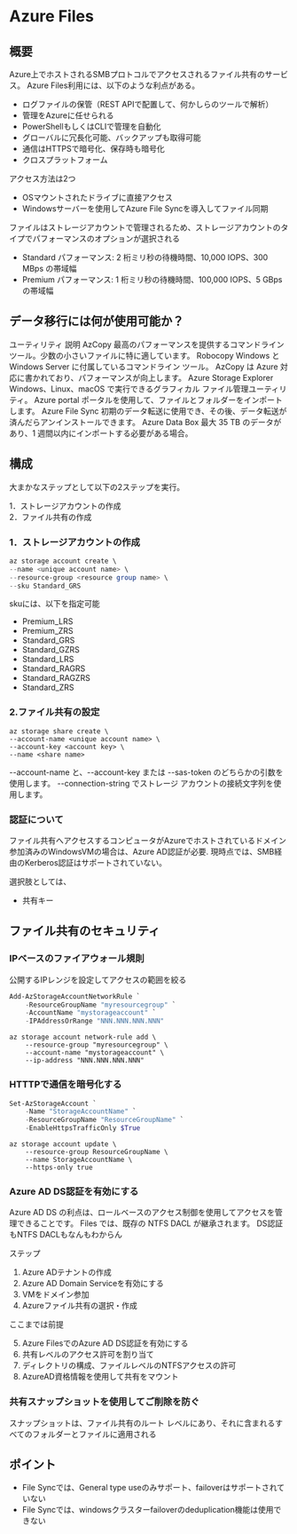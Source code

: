 # Azure Files

## 概要

Azure上でホストされるSMBプロトコルでアクセスされるファイル共有のサービス。
Azure Files利用には、以下のような利点がある。

- ログファイルの保管（REST APIで配置して、何かしらのツールで解析）
- 管理をAzureに任せられる
- PowerShellもしくはCLIで管理を自動化
- グローバルに冗長化可能、バックアップも取得可能
- 通信はHTTPSで暗号化、保存時も暗号化
- クロスプラットフォーム
  
アクセス方法は2つ

- OSマウントされたドライブに直接アクセス
- Windowsサーバーを使用してAzure File Syncを導入してファイル同期

ファイルはストレージアカウントで管理されるため、ストレージアカウントのタイプでパフォーマンスのオプションが選択される

- Standard パフォーマンス: 2 桁ミリ秒の待機時間、10,000 IOPS、300 MBps の帯域幅
- Premium パフォーマンス: 1 桁ミリ秒の待機時間、100,000 IOPS、5 GBps の帯域幅


## データ移行には何が使用可能か？

ユーティリティ	説明
AzCopy	最高のパフォーマンスを提供するコマンドライン ツール。少数の小さいファイルに特に適しています。
Robocopy	Windows と Windows Server に付属しているコマンドライン ツール。 AzCopy は Azure 対応に書かれており、パフォーマンスが向上します。
Azure Storage Explorer	Windows、Linux、macOS で実行できるグラフィカル ファイル管理ユーティリティ。
Azure portal	ポータルを使用して、ファイルとフォルダーをインポートします。
Azure File Sync	初期のデータ転送に使用でき、その後、データ転送が済んだらアンインストールできます。
Azure Data Box	最大 35 TB のデータがあり、1 週間以内にインポートする必要がある場合。

## 構成

大まかなステップとして以下の2ステップを実行。

1．ストレージアカウントの作成  
2．ファイル共有の作成

### 1．ストレージアカウントの作成

```PowerShell
az storage account create \
--name <unique account name> \
--resource-group <resource group name> \
--sku Standard_GRS
```

skuには、以下を指定可能

- Premium_LRS
- Premium_ZRS
- Standard_GRS
- Standard_GZRS
- Standard_LRS
- Standard_RAGRS
- Standard_RAGZRS
- Standard_ZRS

### 2.ファイル共有の設定

```azcli
az storage share create \
--account-name <unique account name> \
--account-key <account key> \
--name <share name>
```

--account-name と、--account-key または --sas-token のどちらかの引数を使用します。
--connection-string でストレージ アカウントの接続文字列を使用します。

### 認証について

ファイル共有へアクセスするコンピュータがAzureでホストされているドメイン参加済みのWindowsVMの場合は、Azure AD認証が必要.
現時点では、SMB経由のKerberos認証はサポートされていない。

選択肢としては、
- 共有キー

## ファイル共有のセキュリティ

### IPベースのファイアウォール規則

公開するIPレンジを設定してアクセスの範囲を絞る

```PowerShell
Add-AzStorageAccountNetworkRule `
    -ResourceGroupName "myresourcegroup" `
    -AccountName "mystorageaccount" `
    -IPAddressOrRange "NNN.NNN.NNN.NNN"
```

```azurecli
az storage account network-rule add \
    --resource-group "myresourcegroup" \
    --account-name "mystorageaccount" \
    --ip-address "NNN.NNN.NNN.NNN"
```

### HTTTPで通信を暗号化する

```Powershell
Set-AzStorageAccount `
    -Name "StorageAccountName" `
    -ResourceGroupName "ResourceGroupName" `
    -EnableHttpsTrafficOnly $True
```

```cli
az storage account update \
    --resource-group ResourceGroupName \
    --name StorageAccountName \
    --https-only true
```

### Azure AD DS認証を有効にする

Azure AD DS の利点は、ロールベースのアクセス制御を使用してアクセスを管理できることです。 Files では、既存の NTFS DACL が継承されます。
DS認証もNTFS DACLもなんもわからん

ステップ

1. Azure ADテナントの作成
2. Azure AD Domain Serviceを有効にする
3. VMをドメイン参加
4. Azureファイル共有の選択・作成

ここまでは前提

5. Azure FilesでのAzure AD DS認証を有効にする
6. 共有レベルのアクセス許可を割り当て
7. ディレクトリの構成、ファイルレベルのNTFSアクセスの許可
8. AzureAD資格情報を使用して共有をマウント

### 共有スナップショットを使用してご削除を防ぐ

スナップショットは、ファイル共有のルート レベルにあり、それに含まれるすべてのフォルダーとファイルに適用される



## ポイント

- File Syncでは、General type useのみサポート、failoverはサポートされていない
- File Syncでは、windowsクラスターfailoverのdeduplication機能は使用できない
  
  